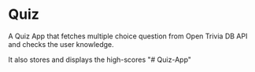 # Quiz

A Quiz App that fetches multiple choice question from Open Trivia DB API and checks the user knowledge.

It also stores and displays the high-scores
"# Quiz-App" 
